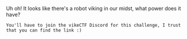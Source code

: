 Uh oh! It looks like there's a robot viking in our midst, what power does it have?

    You'll have to join the vikeCTF Discord for this challenge, I trust that you can find the link :)
